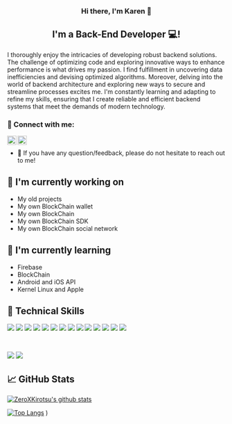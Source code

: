 <h3 align="center">
Hi there, I'm Karen</a> 👋
</h3>

<h2 align="center">
I'm a Back-End Developer 💻!
</h2>

I thoroughly enjoy the intricacies of developing robust backend solutions. The challenge of optimizing code and exploring innovative ways to enhance performance is what drives my passion. I find fulfillment in uncovering data inefficiencies and devising optimized algorithms. Moreover, delving into the world of backend architecture and exploring new ways to secure and streamline processes excites me. I'm constantly learning and adapting to refine my skills, ensuring that I create reliable and efficient backend systems that meet the demands of modern technology.



### 🤝 Connect with me:
<a href="https://www.linkedin.com/in/kalen795/"><img align="left" src="https://raw.githubusercontent.com/yushi1007/yushi1007/main/images/linkedin.svg" alt="Karen Gasparyan | LinkedIn" width="21px"/></a>
<a href="https://instagram.com/variety0743"><img align="left" src="https://raw.githubusercontent.com/yushi1007/yushi1007/main/images/instagram.svg" alt="Karen Gasparyan | Instagram" width="21px"/></a>
</br>
- 💬 If you have any question/feedback, please do not hesitate to reach out to me!

## 🔭 I'm currently working on

- My old projects
- My own BlockChain wallet
- My own BlockChain
- My own BlockChain SDK
- My own BlockChain social network

## 🌱 I'm currently learning

- Firebase
- BlockChain
- Android and iOS API
- Kernel Linux and Apple

## 💼 Technical Skills
![](https://img.shields.io/badge/Python-14354C?style=for-the-badge&logo=python&logoColor=white)
![](https://img.shields.io/badge/C%2B%2B-00599C?style=for-the-badge&logo=c%2B%2B&logoColor=white)
![](https://img.shields.io/badge/Java-ED8B00?style=for-the-badge&logo=openjdk&logoColor=white)
![](https://img.shields.io/badge/Kotlin-0095D5?&style=for-the-badge&logo=kotlin&logoColor=white)
![](https://img.shields.io/badge/Go-00ADD8?style=for-the-badge&logo=go&logoColor=white)
![](https://img.shields.io/badge/Rust-000000?style=for-the-badge&logo=rust&logoColor=white)
![](https://img.shields.io/badge/Dart-0175C2?style=for-the-badge&logo=dart&logoColor=white)
![](https://img.shields.io/badge/Lua-2C2D72?style=for-the-badge&logo=lua&logoColor=white)
![](https://img.shields.io/badge/Django-092E20?style=for-the-badge&logo=django&logoColor=white)
![](https://img.shields.io/badge/Spring-6DB33F?style=for-the-badge&logo=spring&logoColor=white)
![](https://img.shields.io/badge/Flutter-02569B?style=for-the-badge&logo=flutter&logoColor=white)
![](https://img.shields.io/badge/MySQL-00000F?style=for-the-badge&logo=mysql&logoColor=white)
![](https://img.shields.io/badge/PostgreSQL-316192?style=for-the-badge&logo=postgresql&logoColor=white)
![](https://img.shields.io/badge/SQLite-07405E?style=for-the-badge&logo=sqlite&logoColor=white)
 
</br>

![](https://img.shields.io/badge/GIT-E44C30?style=for-the-badge&logo=git&logoColor=white)
![](https://img.shields.io/badge/GitHub-100000?style=for-the-badge&logo=github&logoColor=white)

## 📈 GitHub Stats 

[![ZeroXKirotsu's github stats](https://github-readme-stats.vercel.app/api?username=ZeroXKiritsu)](https://github.com/zeroxkiritsu)

[![Top Langs](https://github-readme-stats.vercel.app/api/top-langs/?username=zeroxkiritsu&layout=compact)](https://github.com/zeroxkiritsu)
)